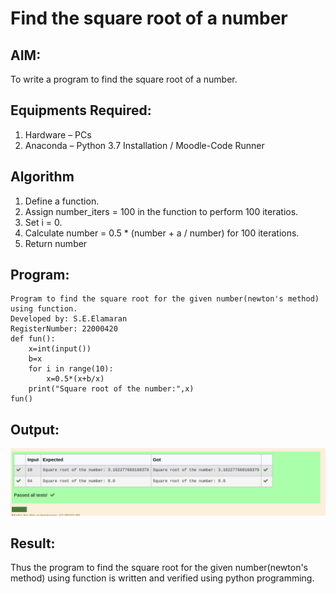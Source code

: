 # Find the square root of a number

## AIM:
To write a program to find the square root of a number.

## Equipments Required:
1. Hardware – PCs
2. Anaconda – Python 3.7 Installation / Moodle-Code Runner

## Algorithm
1. Define a function.
2. Assign number_iters = 100 in the function to perform 100 iteratios.
3. Set i = 0.
4. Calculate  number = 0.5 * (number + a / number) for 100 iterations.
5. Return number

## Program:
```
Program to find the square root for the given number(newton's method) using function.
Developed by: S.E.Elamaran
RegisterNumber: 22000420
def fun():
    x=int(input())
    b=x
    for i in range(10):
        x=0.5*(x+b/x)
    print("Square root of the number:",x)
fun()
```

## Output:
![gcd of two number](17d.png)


## Result:
Thus the program to find the square root for the given number(newton's method) using function is written and verified using python programming.
